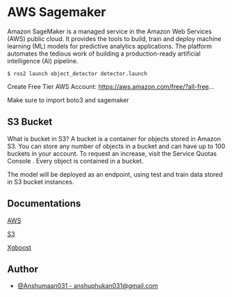 # AWS Sagemaker


Amazon SageMaker is a managed service in the Amazon Web Services (AWS) public cloud. It provides the tools to build, train and deploy machine learning (ML) models for predictive analytics applications. The platform automates the tedious work of building a production-ready artificial intelligence (AI) pipeline.

    $ ros2 launch object_detector detector.launch

Create Free Tier AWS Account: https://aws.amazon.com/free/?all-free...

Make sure to import boto3 and sagemaker 


## S3 Bucket

What is bucket in S3?
A bucket is a container for objects stored in Amazon S3. You can store any number of objects in a bucket and can have up to 100 buckets in your account. To request an increase, visit the Service Quotas Console . Every object is contained in a bucket. 

The model will be deployed as an endpoint, using test and train data stored in S3 bucket instances.

## Documentations

[AWS](https://docs.aws.amazon.com) 

[S3](https://docs.aws.amazon.com/s3/index.html)

[Xgboost](https://xgboost.readthedocs.io/en/stable/) 




## Author 

- [@Anshumaan031 - <anshuphukan031@gmail.com>](https://github.com/Anshumaan031)
